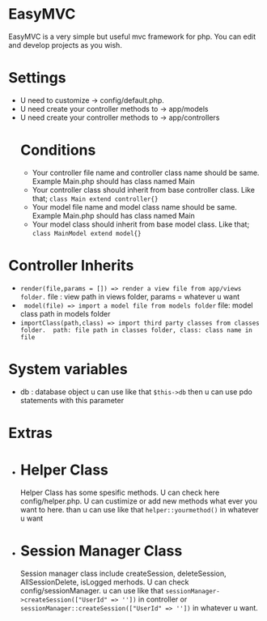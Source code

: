 # EasyMVC

EasyMVC is a very simple but useful mvc framework for php. You can edit and develop projects as you wish.

# Settings
 * U need to customize  -> config/default.php. 
 * U need create your controller methods to -> app/models
 * U need create your controller methods to -> app/controllers
    # Conditions
      * Your controller file name and controller class name should be same. Example Main.php should has class named Main
      * Your controller class should inherit from base controller class. Like that; `class Main extend controller{}`
      * Your model file name and model class name should be same. Example Main.php should has class named Main
      * Your model class should inherit from base model class. Like that; `class MainModel extend model{}`
      
# Controller Inherits 

* `render(file,params = []) => render a view file from app/views folder.` file : view path in views folder, params = whatever u want
* ` model(file) => import a model file from models folder` file: model class path in models folder
* `importClass(path,class) => import third party classes from classes folder.  path: file path in classes folder, class: class name in file`

# System variables 

 * db : database object u can use like that `$this->db` then u can use pdo statements with this parameter
 
 # Extras
 
  * # Helper Class
    Helper Class has some spesific methods. U can check here config/helper.php. U can custimize or add new methods what ever you want to here.
    than u can use like that `helper::yourmethod()` in whatever u want
  * # Session Manager Class
    Session manager class include createSession, deleteSession, AllSessionDelete, isLogged merhods. U can check config/sessionManager. 
    u can use like that `sessionManager->createSession(["UserId" => ''])` in controller or `sessionManager::createSession(["UserId" => ''])` in whatever u want.
    
    

